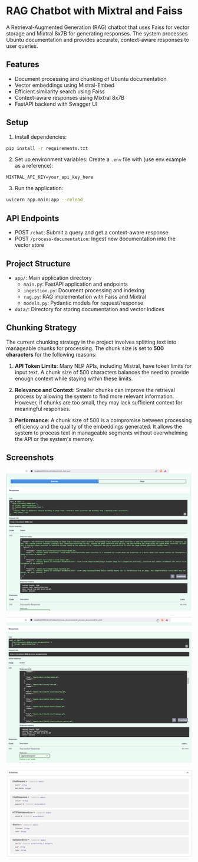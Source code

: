 # RAG Chatbot with Mixtral and Faiss

A Retrieval-Augmented Generation (RAG) chatbot that uses Faiss for vector storage and Mixtral 8x7B for generating responses. The system processes Ubuntu documentation and provides accurate, context-aware responses to user queries.

## Features

- Document processing and chunking of Ubuntu documentation
- Vector embeddings using Mistral-Embed
- Efficient similarity search using Faiss
- Context-aware responses using Mixtral 8x7B
- FastAPI backend with Swagger UI

## Setup

1. Install dependencies:
```bash
pip install -r requirements.txt
```

2. Set up environment variables:
Create a `.env` file with (use env.example as a reference):
```
MIXTRAL_API_KEY=your_api_key_here
```

3. Run the application:
```bash
uvicorn app.main:app --reload
```

## API Endpoints

- POST `/chat`: Submit a query and get a context-aware response
- POST `/process-documentation`: Ingest new documentation into the vector store

## Project Structure

- `app/`: Main application directory
  - `main.py`: FastAPI application and endpoints
  - `ingestion.py`: Document processing and indexing
  - `rag.py`: RAG implementation with Faiss and Mixtral
  - `models.py`: Pydantic models for request/response
- `data/`: Directory for storing documentation and vector indices


## Chunking Strategy

The current chunking strategy in the project involves splitting text into manageable chunks for processing. The chunk size is set to **500 characters** for the following reasons:

1. **API Token Limits**: Many NLP APIs, including Mistral, have token limits for input text. A chunk size of 500 characters balances the need to provide enough context while staying within these limits.

2. **Relevance and Context**: Smaller chunks can improve the retrieval process by allowing the system to find more relevant information. However, if chunks are too small, they may lack sufficient context for meaningful responses.

3. **Performance**: A chunk size of 500 is a compromise between processing efficiency and the quality of the embeddings generated. It allows the system to process text in manageable segments without overwhelming the API or the system's memory.


## Screenshots
![alt text](image.png)

![alt text](image-1.png)

![alt text](image-2.png)